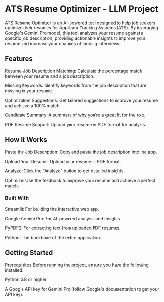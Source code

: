 # ATS Resume Optimizer - LLM Project
ATS Resume Optimizer is an AI-powered tool designed to help job seekers optimize their resumes for Applicant Tracking Systems (ATS). By leveraging Google's Gemini Pro model, this tool analyzes your resume against a specific job description, providing actionable insights to improve your resume and increase your chances of landing interviews.

## Features
Resume-Job Description Matching: Calculate the percentage match between your resume and a job description.

Missing Keywords: Identify keywords from the job description that are missing in your resume.

Optimization Suggestions: Get tailored suggestions to improve your resume and achieve a 100% match.

Candidate Summary: A summary of why you’re a great fit for the role.

PDF Resume Support: Upload your resume in PDF format for analysis.

## How It Works
Paste the Job Description: Copy and paste the job description into the app.

Upload Your Resume: Upload your resume in PDF format.

Analyze: Click the "Analyze" button to get detailed insights.

Optimize: Use the feedback to improve your resume and achieve a perfect match.

### Built With
Streamlit: For building the interactive web app.

Google Gemini Pro: For AI-powered analysis and insights.

PyPDF2: For extracting text from uploaded PDF resumes.

Python: The backbone of the entire application.

## Getting Started
Prerequisites
Before running the project, ensure you have the following installed:

Python 3.8 or higher

A Google API key for Gemini Pro (follow Google's documentation to get your API key).


